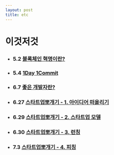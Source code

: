 ```yaml
---
layout: post
title: etc
---
```


# 이것저것 

* ### 5.2 [블록체인 혁명이란?](http://ykss.github.io/blockchain)
* ### 5.4 [1Day 1Commit](http://ykss.github.io/1day1commit)
* ### 6.7 [좋은 개발자란?](http://ykss.github.io/gooddeveloper)
* ### 6.27 [스타트업뽀개기 - 1. 아이디어 떠올리기](http://ykss.github.io/startup1)
* ### 6.29 [스타트업뽀개기 - 2. 스타트업 모델](http://ykss.github.io/startup2)
* ### 6.30 [스타트업뽀개기 - 3. 런칭](http://ykss.github.io/startup3)
* ### 7.3 [스타트업뽀개기 - 4. 피칭](http://ykss.github.io/startup4)
